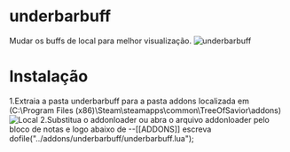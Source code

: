 # underbarbuff
Mudar os buffs de local para melhor visualização.
![underbarbuff](http://i.imgur.com/gHIa8VO.jpg)
# Instalação

1.Extraia a pasta underbarbuff para a pasta addons localizada em (C:\Program Files (x86)\Steam\steamapps\common\TreeOfSavior\addons)
![Local](http://i.imgur.com/78knoj7.png)
2.Substitua o addonloader ou abra o arquivo addonloader pelo bloco de notas e logo abaixo de --[[ADDONS]] escreva dofile("../addons/underbarbuff/underbarbuff.lua"); 

